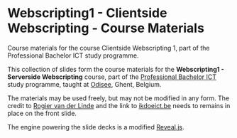 # Webscripting1 - Clientside Webscripting - Course Materials

Course materials for the course Clientside Webscripting 1, part of the Professional Bachelor ICT study programme.

This collection of slides form the course materials for the __Webscripting1 - Serverside Webscripting__ course, part of the [Professional Bachelor ICT](http://www.ikdoeict.be/) study programme, taught at [Odisee](http://www.odisee.be/), Ghent, Belgium.

The materials may be used freely, but may not be modified in any form. The credit to [Rogier van der Linde](mailto:rogier.vanderlinde@odisee.be) and the link to [ikdoeict.be](http://www.ikdoeict.be/) needs to remains in place on the front slide.

The engine powering the slide decks is a modified [Reveal.js](http://lab.hakim.se/reveal-js/). 
